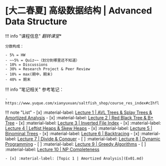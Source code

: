 # [大二春夏] 高级数据结构 | Advanced Data Structure

!!! info "课程信息"
    *翻转课堂**

    分数构成：

    - 5% = HW
    - ~~5% = Quiz~~（划分到哪里还不知道）
    - 10% = Discussions
    - 30% = Research Project & Peer Review
    - 10% = max(期中，期末)
    - 40% = 期末

!!! info "笔记相关"
    参考笔记：
    
    - https://www.yuque.com/xianyuxuan/saltfish_shop/course_res_index#cIhfl

!!! note "List"
    - [x] :material-label: [Lecture 1 | AVL Trees & Splay Trees & Amortized Analysis](Lec01.md)
    - [x] :material-label: [Lecture 2 | Red Black Tree & B+ Tree](Lec02.md)
    - [x] :material-label: [Lecture 3 | Inverted File Index](Lec03.md)
    - [x] :material-label: [Lecture 4 | Leftist Heaps & Skew Heaps](Lec04.md)
    - [x] :material-label: [Lecture 5 | Binominal Trees](Lec05.md)
    - [x] :material-label: [Lecture 6 | Backtracing](Lec06.md)
    - [x] :material-label: [Lecture 7 | Divide & Conquer](Lec07.md)
    - [ ] :material-label: [Lecture 8 | Dynamic Programming](Lec08.md)
    - [ ] :material-label: [Lecture 9 | Greedy Algorithms](Lec09.md)
    - [ ] :material-label: [Lecture 10 | NP Completeness](Lec10.md)

    - [x] :material-label: [Topic 1 | Amortized Analysis](Ex01.md)
